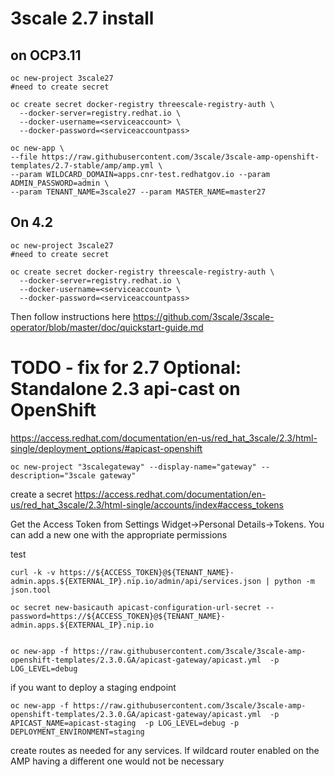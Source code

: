 # 3scale 2.7 install  

## on OCP3.11
```
oc new-project 3scale27
#need to create secret

oc create secret docker-registry threescale-registry-auth \
  --docker-server=registry.redhat.io \
  --docker-username=<serviceaccount> \
  --docker-password=<serviceaccountpass>

oc new-app \
--file https://raw.githubusercontent.com/3scale/3scale-amp-openshift-templates/2.7-stable/amp/amp.yml \
--param WILDCARD_DOMAIN=apps.cnr-test.redhatgov.io --param ADMIN_PASSWORD=admin \
--param TENANT_NAME=3scale27 --param MASTER_NAME=master27
```
## On 4.2
```
oc new-project 3scale27
#need to create secret

oc create secret docker-registry threescale-registry-auth \
  --docker-server=registry.redhat.io \
  --docker-username=<serviceaccount> \
  --docker-password=<serviceaccountpass>
```
Then follow instructions here 
https://github.com/3scale/3scale-operator/blob/master/doc/quickstart-guide.md


TODO - fix for 2.7 Optional: Standalone 2.3 api-cast on OpenShift
============================
https://access.redhat.com/documentation/en-us/red_hat_3scale/2.3/html-single/deployment_options/#apicast-openshift

  
```
oc new-project "3scalegateway" --display-name="gateway" --description="3scale gateway"
````

create a secret
https://access.redhat.com/documentation/en-us/red_hat_3scale/2.3/html-single/accounts/index#access_tokens

Get the Access Token from Settings Widget->Personal Details->Tokens. You can add a new one with the appropriate permissions

test
````
curl -k -v https://${ACCESS_TOKEN}@${TENANT_NAME}-admin.apps.${EXTERNAL_IP}.nip.io/admin/api/services.json | python -m json.tool

oc secret new-basicauth apicast-configuration-url-secret --password=https://${ACCESS_TOKEN}@${TENANT_NAME}-admin.apps.${EXTERNAL_IP}.nip.io


oc new-app -f https://raw.githubusercontent.com/3scale/3scale-amp-openshift-templates/2.3.0.GA/apicast-gateway/apicast.yml  -p LOG_LEVEL=debug
````

if you want to deploy a staging endpoint

````
oc new-app -f https://raw.githubusercontent.com/3scale/3scale-amp-openshift-templates/2.3.0.GA/apicast-gateway/apicast.yml  -p APICAST_NAME=apicast-staging  -p LOG_LEVEL=debug -p DEPLOYMENT_ENVIRONMENT=staging

````

create routes as needed for any services. If wildcard router enabled on the AMP having a different one would not be necessary
